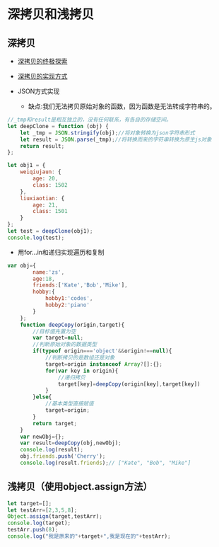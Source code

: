 # 深拷贝和浅拷贝

## 深拷贝

- [深拷贝的终极探索](https://yanhaijing.com/javascript/2018/10/10/clone-deep/)
- [深拷贝的实现方式](https://blog.csdn.net/weixin_43602542/article/details/84771883)

- JSON方式实现
  - 缺点:我们无法拷贝原始对象的函数，因为函数是无法转成字符串的。

```js
//_tmp和result是相互独立的，没有任何联系，有各自的存储空间。
let deepClone = function (obj) {
    let _tmp = JSON.stringify(obj);//将对象转换为json字符串形式
    let result = JSON.parse(_tmp);//将转换而来的字符串转换为原生js对象
    return result;
};

let obj1 = {
    weiqiujaun: {
        age: 20,
        class: 1502
    },
    liuxiaotian: {
        age: 21,
        class: 1501
    }
};
let test = deepClone(obj1);
console.log(test);
```

- 用for…in和递归实现遍历和复制

```js
var obj={
        name:'zs',
        age:18,
        friends:['Kate','Bob','Mike'],
        hobby:{
            hobby1:'codes',
            hobby2:'piano'
        }
    };
    function deepCopy(origin,target){
        //目标值先置为空
        var target=null;
        //判断原始对象的数据类型
        if(typeof origin==='object'&&origin!==null){
            //判断拷贝的是数组还是对象
            target=origin instanceof Array?[]:{};
            for(var key in origin){
                //递归拷贝
                target[key]=deepCopy(origin[key],target[key])
            }
        }else{
            //基本类型直接赋值
            target=origin;
        }
        return target;
    }
    var newObj={};
    var result=deepCopy(obj,newObj);
    console.log(result);
    obj.friends.push('Cherry');
    console.log(result.friends);// ["Kate", "Bob", "Mike"]
```

## 浅拷贝（使用object.assign方法）

```js
let target=[];
let testArr=[2,3,5,8];
Object.assign(target,testArr);
console.log(target);
testArr.push(8);
console.log("我是原来的"+target+",我是现在的"+testArr);
```
